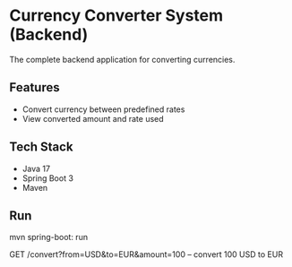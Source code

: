 # Currency Converter System (Backend)

The complete backend application for converting currencies.

## Features
- Convert currency between predefined rates
- View converted amount and rate used

## Tech Stack
- Java 17
- Spring Boot 3
- Maven

## Run
mvn spring-boot: run

GET /convert?from=USD&to=EUR&amount=100 – convert 100 USD to EUR

